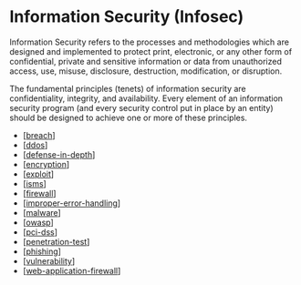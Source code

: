 # Information Security (Infosec)

Information Security refers to the processes and methodologies which are designed and implemented to protect print, electronic, or any other form of confidential, private and sensitive information or data from unauthorized access, use, misuse, disclosure, destruction, modification, or disruption.

The fundamental principles (tenets) of information security are confidentiality, integrity, and availability. Every element of an information security program (and every security control put in place by an entity) should be designed to achieve one or more of these principles.

- [[breach]]
- [[ddos]]
- [[defense-in-depth]]
- [[encryption]]
- [[exploit]]
- [[isms]]
- [[firewall]]
- [[improper-error-handling]]
- [[malware]]
- [[owasp]]
- [[pci-dss]]
- [[penetration-test]]
- [[phishing]]
- [[vulnerability]]
- [[web-application-firewall]]

[//begin]: # "Autogenerated link references for markdown compatibility"
[breach]: information-security/breach "Breach"
[ddos]: information-security/ddos "DDOS (Distributed Denial-of-Service)"
[defense-in-depth]: information-security/defense-in-depth "Defense in Depth (DiD)"
[encryption]: information-security/encryption "Encryption"
[exploit]: information-security/exploit "Exploit"
[isms]: information-security/isms "Information Security Management System (ISMS)"
[firewall]: information-security/firewall "Firewall"
[improper-error-handling]: information-security/improper-error-handling "Improper Error Handling"
[malware]: information-security/malware "Malware"
[owasp]: information-security/owasp "OWASP"
[pci-dss]: information-security/pci-dss "PCI DSS"
[penetration-test]: information-security/penetration-test "Penetration Test"
[phishing]: information-security/phishing "Phishing"
[vulnerability]: information-security/vulnerability "Vulnerability"
[web-application-firewall]: information-security/web-application-firewall "Web Application Firewall (WAP)"
[//end]: # "Autogenerated link references"
